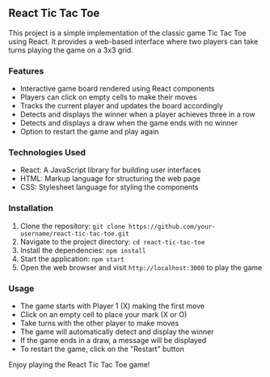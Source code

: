 ## React Tic Tac Toe

This project is a simple implementation of the classic game Tic Tac Toe using React. It provides a web-based interface where two players can take turns playing the game on a 3x3 grid.

### Features
- Interactive game board rendered using React components
- Players can click on empty cells to make their moves
- Tracks the current player and updates the board accordingly
- Detects and displays the winner when a player achieves three in a row
- Detects and displays a draw when the game ends with no winner
- Option to restart the game and play again

### Technologies Used
- React: A JavaScript library for building user interfaces
- HTML: Markup language for structuring the web page
- CSS: Stylesheet language for styling the components

### Installation
1. Clone the repository: `git clone https://github.com/your-username/react-tic-tac-toe.git`
2. Navigate to the project directory: `cd react-tic-tac-toe`
3. Install the dependencies: `npm install`
4. Start the application: `npm start`
5. Open the web browser and visit `http://localhost:3000` to play the game

### Usage
- The game starts with Player 1 (X) making the first move
- Click on an empty cell to place your mark (X or O)
- Take turns with the other player to make moves
- The game will automatically detect and display the winner
- If the game ends in a draw, a message will be displayed
- To restart the game, click on the "Restart" button

Enjoy playing the React Tic Tac Toe game!